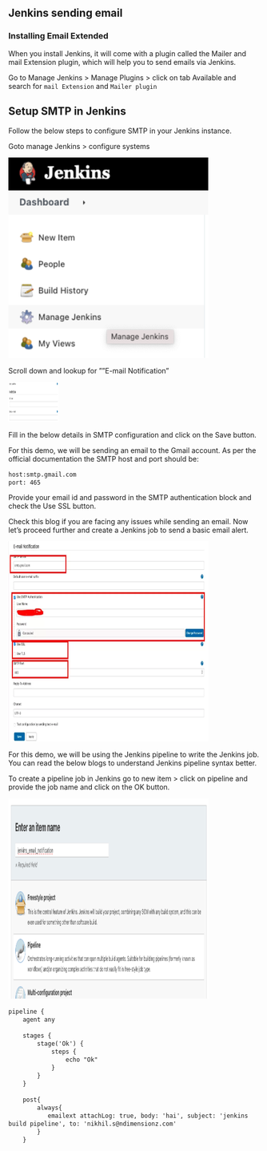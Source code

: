 ## Jenkins sending email 

### Installing Email Extended

When you install Jenkins, it will come with a plugin called the Mailer and mail Extension plugin, which will help you to send emails via Jenkins.

Go to Manage Jenkins > Manage Plugins > click on tab Available and search for ```mail Extension``` and ```Mailer plugin```


## Setup SMTP in Jenkins

Follow the below steps to configure SMTP in your Jenkins instance.

Goto manage Jenkins > configure systems

<img src="images/image-1.webp" height="400" width="400">


Scroll down and lookup for ””E-mail Notification”

<img src="images/2.webp" height="80" width="100">


Fill in the below details in SMTP configuration and click on the Save button.

For this demo, we will be sending an email to the Gmail account. As per the official documentation the SMTP host and port should be:

```
host:smtp.gmail.com
port: 465
```
Provide your email id and password in the SMTP authentication block and check the Use SSL button.

Check this blog if you are facing any issues while sending an email. Now let’s proceed further and create a Jenkins job to send a basic email alert.


<img src="images/3.webp" height="400" width="400">


For this demo, we will be using the Jenkins pipeline to write the Jenkins job. You can read the below blogs to understand Jenkins pipeline syntax better.


To create a pipeline job in Jenkins go to new item > click on pipeline and provide the job name and click on the OK button.

<img src="images/4.webp" height="400" width="400">

```
pipeline {
    agent any
    
    stages {
        stage('Ok') {
            steps {
                echo "Ok"
            }
        }
    }
    
    post{
        always{
           emailext attachLog: true, body: 'hai', subject: 'jenkins build pipeline', to: 'nikhil.s@ndimensionz.com'
        }
    }
    
```    
